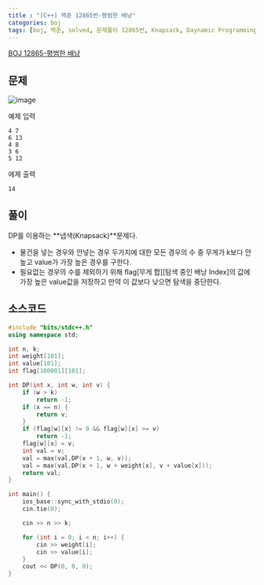 ```yaml
---
title : "[C++] 백준 12865번-평범한 배낭"
categories: boj
tags: [boj, 백준, solved, 문제풀이 12865번, Knapsack, Daynamic Programming, DP, C++]
---
```


[BOJ 12865-평범한 배낭](https://www.acmicpc.net/problem/12865)

## 문제
![image](https://github.com/mohitto55/mohitto55.github.io/assets/154340583/a44cd234-e6ab-416d-ba26-dc7cc217c050)


<div class="code-block1">
예제 입력
<div class="language-cpp highlighter-rouge">
<div class="highlight">
<pre class="highlight"><code>4 7
6 13
4 8
3 6
5 12</code></pre></div></div></div>

<div class="code-block2">
에제 출력
<div class="language-cpp highlighter-rouge"><div class="highlight"><pre class="highlight">
<code>14</code></pre></div></div></div>

## 풀이
DP를 이용하는 **냅색(Knapsack)**문제다.
- 물건을 넣는 경우와 안넣는 경우 두가지에 대한 모든 경우의 수 중 무게가 k보다 안 높고 value가 가장 높은 경우를 구한다.
- 필요없는 경우의 수를 제외하기 위해 flag[무게 합][탐색 중인 배낭 Index]의 값에 가장 높은 value값을 저장하고 만약 이 값보다 낮으면 탐색을 중단한다.

## 소스코드
```cpp
#include "bits/stdc++.h"
using namespace std;

int n, k;
int weight[101];
int value[101];
int flag[100001][101];

int DP(int x, int w, int v) {
	if (w > k)
		return -1;
	if (x == n) {
		return v;
	}
	if (flag[w][x] != 0 && flag[w][x] >= v)
		return -1;
	flag[w][x] = v;
	int val = v;
	val = max(val,DP(x + 1, w, v));
	val = max(val,DP(x + 1, w + weight[x], v + value[x]));
	return val;
}

int main() {
	ios_base::sync_with_stdio(0);
	cin.tie(0);

	cin >> n >> k;

	for (int i = 0; i < n; i++) {
		cin >> weight[i];
		cin >> value[i];
	}
	cout << DP(0, 0, 0);
}
```
